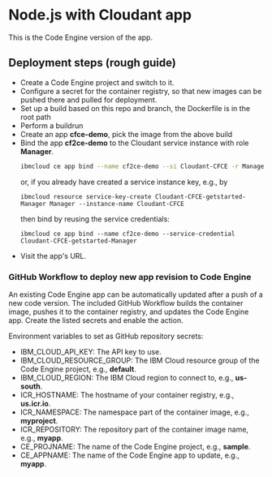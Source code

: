 # Node.js with Cloudant app
This is the Code Engine version of the app.


## Deployment steps (rough guide)
    
- Create a Code Engine project and switch to it.
- Configure a secret for the container registry, so that new images can be pushed there and pulled for deployment.
- Set up a build based on this repo and branch, the Dockerfile is in the root path
- Perform a buildrun
- Create an app **cfce-demo**, pick the image from the above build
- Bind the app **cf2ce-demo** to the Cloudant service instance with role **Manager**.
  ```sh
  ibmcloud ce app bind --name cf2ce-demo --si Cloudant-CFCE -r Manager
  ```
  or, if you already have created a service instance key, e.g., by
  ```
  ibmcloud resource service-key-create Cloudant-CFCE-getstarted-Manager Manager --instance-name Cloudant-CFCE
  ```
  then bind by reusing the service credentials:
  ```
  ibmcloud ce app bind --name cf2ce-demo --service-credential Cloudant-CFCE-getstarted-Manager
  ```
- Visit the app's URL.



### GitHub Workflow to deploy new app revision to Code Engine

An existing Code Engine app can be automatically updated after a push of a new code version. The included GitHub Workflow builds the container image, pushes it to the container registry, and updates the Code Engine app. Create the listed secrets and enable the action.

Environment variables to set as GitHub repository secrets:
- IBM_CLOUD_API_KEY: The API key to use.
- IBM_CLOUD_RESOURCE_GROUP: The IBM Cloud resource group of the Code Engine project, e.g., **default**.
- IBM_CLOUD_REGION: The IBM Cloud region to connect to, e.g., **us-south**.
- ICR_HOSTNAME: The hostname of your container registry, e.g., **us.icr.io**.
- ICR_NAMESPACE: The namespace part of the container image, e.g., **myproject**.
- ICR_REPOSITORY: The repository part of the container image name, e.g., **myapp**.
- CE_PROJNAME: The name of the Code Engine project, e.g., **sample**.
- CE_APPNAME: The name of the Code Engine app to update, e.g., **myapp**.

